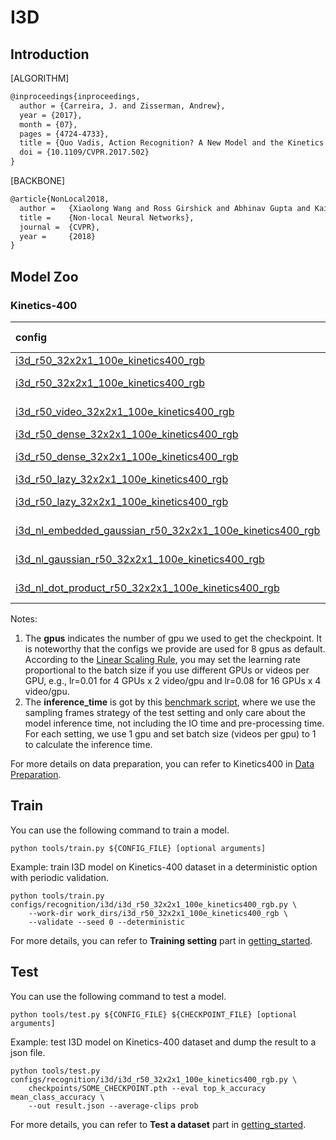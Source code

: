 # I3D

## Introduction

[ALGORITHM]

```latex
@inproceedings{inproceedings,
  author = {Carreira, J. and Zisserman, Andrew},
  year = {2017},
  month = {07},
  pages = {4724-4733},
  title = {Quo Vadis, Action Recognition? A New Model and the Kinetics Dataset},
  doi = {10.1109/CVPR.2017.502}
}
```

[BACKBONE]

```latex
@article{NonLocal2018,
  author =   {Xiaolong Wang and Ross Girshick and Abhinav Gupta and Kaiming He},
  title =    {Non-local Neural Networks},
  journal =  {CVPR},
  year =     {2018}
}
```

## Model Zoo

### Kinetics-400

|config | resolution | gpus | backbone |pretrain| top1 acc| top5 acc | inference_time(video/s) | gpu_mem(M)| ckpt | log| json|
|:--|:--:|:--:|:--:|:--:|:--:|:--:|:--:|:--:|:--:|:--:|:--:|
|[i3d_r50_32x2x1_100e_kinetics400_rgb](/configs/recognition/i3d/i3d_r50_32x2x1_100e_kinetics400_rgb.py) |340x256|8| ResNet50|ImageNet |72.68|90.78|1.7 (320x3 frames)| 5170|[ckpt](https://download.openmmlab.com/mmaction/recognition/i3d/i3d_r50_32x2x1_100e_kinetics400_rgb/i3d_r50_32x2x1_100e_kinetics400_rgb_20200614-c25ef9a4.pth) | [log](https://download.openmmlab.com/mmaction/recognition/i3d/i3d_r50_32x2x1_100e_kinetics400_rgb/20200614_060456.log)| [json](https://download.openmmlab.com/mmaction/recognition/i3d/i3d_r50_32x2x1_100e_kinetics400_rgb/20200614_060456.log.json)|
|[i3d_r50_32x2x1_100e_kinetics400_rgb](/configs/recognition/i3d/i3d_r50_32x2x1_100e_kinetics400_rgb.py) |short-side 256|8| ResNet50|ImageNet | 73.27|90.92|x|5170|[ckpt](https://download.openmmlab.com/mmaction/recognition/i3d/i3d_r50_256p_32x2x1_100e_kinetics400_rgb/i3d_r50_256p_32x2x1_100e_kinetics400_rgb_20200801-7d9f44de.pth)|[log](https://download.openmmlab.com/mmaction/recognition/i3d/i3d_r50_256p_32x2x1_100e_kinetics400_rgb/20200725_031555.log)|[json](https://download.openmmlab.com/mmaction/recognition/i3d/i3d_r50_256p_32x2x1_100e_kinetics400_rgb/20200725_031555.log.json)|
|[i3d_r50_video_32x2x1_100e_kinetics400_rgb](/configs/recognition/i3d/i3d_r50_video_32x2x1_100e_kinetics400_rgb.py)|short-side 256p|8| ResNet50 |ImageNet|72.85 |90.75 |x|5170|[ckpt](https://download.openmmlab.com/mmaction/recognition/i3d/i3d_r50_video_32x2x1_100e_kinetics400_rgb/i3d_r50_video_32x2x1_100e_kinetics400_rgb_20200826-e31c6f52.pth)|[log](https://download.openmmlab.com/mmaction/recognition/i3d/i3d_r50_video_32x2x1_100e_kinetics400_rgb/20200706_143014.log)|[json](https://download.openmmlab.com/mmaction/recognition/i3d/i3d_r50_video_32x2x1_100e_kinetics400_rgb/20200706_143014.log.json)|
|[i3d_r50_dense_32x2x1_100e_kinetics400_rgb](/configs/recognition/i3d/i3d_r50_dense_32x2x1_100e_kinetics400_rgb.py) |340x256|8x2| ResNet50| ImageNet|72.77|90.57|1.7 (320x3 frames)| 5170| [ckpt](https://download.openmmlab.com/mmaction/recognition/i3d/i3d_r50_dense_32x2x1_100e_kinetics400_rgb/i3d_r50_dense_32x2x1_100e_kinetics400_rgb_20200616-2bbb4361.pth) | [log](https://download.openmmlab.com/mmaction/recognition/i3d/i3d_r50_dense_32x2x1_100e_kinetics400_rgb/20200616_230011.log)| [json](https://download.openmmlab.com/mmaction/recognition/i3d/i3d_r50_dense_32x2x1_100e_kinetics400_rgb/20200616_230011.log.json)|
|[i3d_r50_dense_32x2x1_100e_kinetics400_rgb](/configs/recognition/i3d/i3d_r50_dense_32x2x1_100e_kinetics400_rgb.py) |short-side 256|8| ResNet50| ImageNet|73.48|91.00|x| 5170| [ckpt](https://download.openmmlab.com/mmaction/recognition/i3d/i3d_r50_dense_256p_32x2x1_100e_kinetics400_rgb/i3d_r50_dense_256p_32x2x1_100e_kinetics400_rgb_20200725-24eb54cc.pth)|[log](https://download.openmmlab.com/mmaction/recognition/i3d/i3d_r50_dense_256p_32x2x1_100e_kinetics400_rgb/20200725_031604.log)|[json](https://download.openmmlab.com/mmaction/recognition/i3d/i3d_r50_dense_256p_32x2x1_100e_kinetics400_rgb/20200725_031604.log.json)|
|[i3d_r50_lazy_32x2x1_100e_kinetics400_rgb](/configs/recognition/i3d/i3d_r50_lazy_32x2x1_100e_kinetics400_rgb.py) |340x256|8| ResNet50 |ImageNet|72.32|90.72|1.8 (320x3 frames)| 5170| [ckpt](https://download.openmmlab.com/mmaction/recognition/i3d/i3d_r50_fast_32x2x1_100e_kinetics400_rgb/i3d_r50_fast_32x2x1_100e_kinetics400_rgb_20200612-000e4d2a.pth) | [log](https://download.openmmlab.com/mmaction/recognition/i3d/i3d_r50_fast_32x2x1_100e_kinetics400_rgb/20200612_233836.log)| [json](https://download.openmmlab.com/mmaction/recognition/i3d/i3d_r50_fast_32x2x1_100e_kinetics400_rgb/20200612_233836.log.json)|
|[i3d_r50_lazy_32x2x1_100e_kinetics400_rgb](/configs/recognition/i3d/i3d_r50_lazy_32x2x1_100e_kinetics400_rgb.py) |short-side 256|8| ResNet50| ImageNet|73.24|90.99|x| 5170| [ckpt](https://download.openmmlab.com/mmaction/recognition/i3d/i3d_r50_fast_256p_32x2x1_100e_kinetics400_rgb/i3d_r50_fast_256p_32x2x1_100e_kinetics400_rgb_20200817-4e90d1d5.pth)| [log](https://download.openmmlab.com/mmaction/recognition/i3d/i3d_r50_fast_256p_32x2x1_100e_kinetics400_rgb/20200725_031457.log) | [json](https://download.openmmlab.com/mmaction/recognition/i3d/i3d_r50_fast_256p_32x2x1_100e_kinetics400_rgb/20200725_031457.log.json) |
|[i3d_nl_embedded_gaussian_r50_32x2x1_100e_kinetics400_rgb](/configs/recognition/i3d/i3d_nl_embedded_gaussian_r50_32x2x1_100e_kinetics400_rgb.py)|short-side 256p|8x4| ResNet50 |ImageNet|74.71|91.81|x|6438|[ckpt](https://download.openmmlab.com/mmaction/recognition/i3d/i3d_nl_embedded_gaussian_r50_32x2x1_100e_kinetics400_rgb/i3d_nl_embedded_gaussian_r50_32x2x1_100e_kinetics400_rgb_20200813-6e6aef1b.pth)|[log](https://download.openmmlab.com/mmaction/recognition/i3d/i3d_nl_embedded_gaussian_r50_32x2x1_100e_kinetics400_rgb/20200813_034054.log)|[json](https://download.openmmlab.com/mmaction/recognition/i3d/i3d_nl_embedded_gaussian_r50_32x2x1_100e_kinetics400_rgb/20200813_034054.log.json)|
|[i3d_nl_gaussian_r50_32x2x1_100e_kinetics400_rgb](/configs/recognition/i3d/i3d_nl_gaussian_r50_32x2x1_100e_kinetics400_rgb.py)|short-side 256p|8x4| ResNet50 |ImageNet|73.37|91.26|x|4944|[ckpt](https://download.openmmlab.com/mmaction/recognition/i3d/i3d_nl_gaussian_r50_32x2x1_100e_kinetics400_rgb/i3d_nl_gaussian_r50_32x2x1_100e_kinetics400_rgb_20200815-17f84aa2.pth)|[log](https://download.openmmlab.com/mmaction/recognition/i3d/i3d_nl_gaussian_r50_32x2x1_100e_kinetics400_rgb/20200813_034909.log)|[json](https://download.openmmlab.com/mmaction/recognition/i3d/i3d_nl_gaussian_r50_32x2x1_100e_kinetics400_rgb/20200813_034909.log.json)|
|[i3d_nl_dot_product_r50_32x2x1_100e_kinetics400_rgb](/configs/recognition/i3d/i3d_nl_dot_product_r50_32x2x1_100e_kinetics400_rgb.py)|short-side 256p|8x4| ResNet50 |ImageNet|73.92|91.59|x|4832|[ckpt](https://download.openmmlab.com/mmaction/recognition/i3d/i3d_nl_dot_product_r50_32x2x1_100e_kinetics400_rgb/i3d_nl_dot_product_r50_32x2x1_100e_kinetics400_rgb_20200814-7c30d5bb.pth)|[log](https://download.openmmlab.com/mmaction/recognition/i3d/i3d_nl_dot_product_r50_32x2x1_100e_kinetics400_rgb/20200814_044208.log)|[json](https://download.openmmlab.com/mmaction/recognition/i3d/i3d_nl_dot_product_r50_32x2x1_100e_kinetics400_rgb/20200814_044208.log.json)|

Notes:

1. The **gpus** indicates the number of gpu we used to get the checkpoint. It is noteworthy that the configs we provide are used for 8 gpus as default.
   According to the [Linear Scaling Rule](https://arxiv.org/abs/1706.02677), you may set the learning rate proportional to the batch size if you use different GPUs or videos per GPU,
   e.g., lr=0.01 for 4 GPUs x 2 video/gpu and lr=0.08 for 16 GPUs x 4 video/gpu.
2. The **inference_time** is got by this [benchmark script](/tools/analysis/benchmark.py), where we use the sampling frames strategy of the test setting and only care about the model inference time,
   not including the IO time and pre-processing time. For each setting, we use 1 gpu and set batch size (videos per gpu) to 1 to calculate the inference time.

For more details on data preparation, you can refer to Kinetics400 in [Data Preparation](/docs/data_preparation.md).

## Train

You can use the following command to train a model.

```shell
python tools/train.py ${CONFIG_FILE} [optional arguments]
```

Example: train I3D model on Kinetics-400 dataset in a deterministic option with periodic validation.

```shell
python tools/train.py configs/recognition/i3d/i3d_r50_32x2x1_100e_kinetics400_rgb.py \
    --work-dir work_dirs/i3d_r50_32x2x1_100e_kinetics400_rgb \
    --validate --seed 0 --deterministic
```

For more details, you can refer to **Training setting** part in [getting_started](/docs/getting_started.md#training-setting).

## Test

You can use the following command to test a model.

```shell
python tools/test.py ${CONFIG_FILE} ${CHECKPOINT_FILE} [optional arguments]
```

Example: test I3D model on Kinetics-400 dataset and dump the result to a json file.

```shell
python tools/test.py configs/recognition/i3d/i3d_r50_32x2x1_100e_kinetics400_rgb.py \
    checkpoints/SOME_CHECKPOINT.pth --eval top_k_accuracy mean_class_accuracy \
    --out result.json --average-clips prob
```

For more details, you can refer to **Test a dataset** part in [getting_started](/docs/getting_started.md#test-a-dataset).
